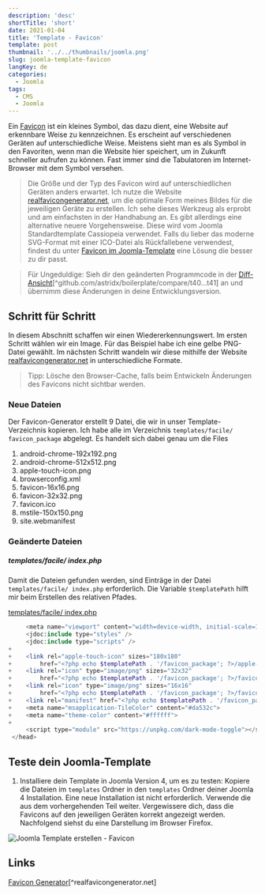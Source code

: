 ```yaml
---
description: 'desc'
shortTitle: 'short'
date: 2021-01-04
title: 'Template - Favicon'
template: post
thumbnail: '../../thumbnails/joomla.png'
slug: joomla-template-favicon
langKey: de
categories:
  - Joomla
tags:
  - CMS
  - Joomla
---
```


Ein [Favicon](https://de.wikipedia.org/wiki/Favicon) ist ein kleines Symbol, das dazu dient, eine Website auf erkennbare Weise zu kennzeichnen. Es erscheint auf verschiedenen Geräten auf unterschiedliche Weise. Meistens sieht man es als Symbol in den Favoriten, wenn man die Website hier speichert, um in Zukunft schneller aufrufen zu können. Fast immer sind die Tabulatoren im Internet-Browser mit dem Symbol versehen.<!-- \index{Template!Favicon} -->

> Die Größe und der Typ des Favicon wird auf unterschiedlichen Geräten anders erwartet. Ich nutze die Website [realfavicongenerator.net](https://realfavicongenerator.net/), um die optimale Form meines Bildes für die jeweiligen Geräte zu erstellen. Ich sehe dieses Werkzeug als erprobt und am einfachsten in der Handhabung an. Es gibt allerdings eine alternative neuere Vorgehensweise. Diese wird vom Joomla Standardtemplate Cassiopeia verwendet. Falls du lieber das moderne SVG-Format mit einer ICO-Datei als Rückfallebene verwendest, findest du unter [Favicon im Joomla-Template](https://blog.astrid-guenther.de/cassiopeia-favicon) eine Lösung die besser zu dir passt.

> Für Ungeduldige: Sieh dir den geänderten Programmcode in der [Diff-Ansicht](https://github.com/astridx/boilerplate/compare/t40...t41)[^github.com/astridx/boilerplate/compare/t40...t41] an und übernimm diese Änderungen in deine Entwicklungsversion.

## Schritt für Schritt

In diesem Abschnitt schaffen wir einen Wiedererkennungswert. Im ersten Schritt wählen wir ein Image. Für das Beispiel habe ich eine gelbe PNG-Datei gewählt. Im nächsten Schritt wandeln wir diese mithilfe der Website [realfavicongenerator.net](https://realfavicongenerator.net/) in unterschiedliche Formate.

> Tipp: Lösche den Browser-Cache, falls beim Entwickeln Änderungen des Favicons nicht sichtbar werden.

### Neue Dateien

Der Favicon-Generator erstellt 9 Datei, die wir in unser Template-Verzeichnis kopieren. Ich habe alle im Verzeichnis `templates/facile/ favicon_package` abgelegt. Es handelt sich dabei genau um die Files

1.  android-chrome-192x192.png
2.  android-chrome-512x512.png
3.  apple-touch-icon.png
4.  browserconfig.xml
5.  favicon-16x16.png
6.  favicon-32x32.png
7.  favicon.ico
8.  mstile-150x150.png
9.  site.webmanifest

### Geänderte Dateien

##### templates/facile/ index.php

Damit die Dateien gefunden werden, sind Einträge in der Datei `templates/facile/ index.php` erforderlich. Die Variable `$templatePath` hilft mir beim Erstellen des relativen Pfades.

[templates/facile/ index.php](https://github.com/astridx/boilerplate/blob/b5c3e2d5113b6e5441f4a4dc079171daacf66bcb/src/templates/facile/index.php)

```php {diff}
     <meta name="viewport" content="width=device-width, initial-scale=1.0">
     <jdoc:include type="styles" />
     <jdoc:include type="scripts" />
+
+    <link rel="apple-touch-icon" sizes="180x180"
+        href="<?php echo $templatePath . '/favicon_package'; ?>/apple-touch-icon.png">
+    <link rel="icon" type="image/png" sizes="32x32"
+        href="<?php echo $templatePath . '/favicon_package'; ?>/favicon-32x32.png">
+    <link rel="icon" type="image/png" sizes="16x16"
+        href="<?php echo $templatePath . '/favicon_package'; ?>/favicon-16x16.png">
+    <link rel="manifest" href="<?php echo $templatePath . '/favicon_package'; ?>/site.webmanifest">
+    <meta name="msapplication-TileColor" content="#da532c">
+    <meta name="theme-color" content="#ffffff">
+
     <script type="module" src="https://unpkg.com/dark-mode-toggle"></script>
 </head>
```

## Teste dein Joomla-Template

1. Installiere dein Template in Joomla Version 4, um es zu testen: Kopiere die Dateien im `templates` Ordner in den `templates` Ordner deiner Joomla 4 Installation. Eine neue Installation ist nicht erforderlich. Verwende die aus dem vorhergehenden Teil weiter. Vergewissere dich, dass die Favicons auf den jeweiligen Geräten korrekt angezeigt werden. Nachfolgend siehst du eine Darstellung im Browser Firefox.

![Joomla Template erstellen - Favicon](/images/j4x46x1.png)

## Links

[Favicon Generator](https://realfavicongenerator.net/)[^realfavicongenerator.net]
<img src="https://vg08.met.vgwort.de/na/1630284284b44cfba6398486d1e8d599" width="1" height="1" alt="">
